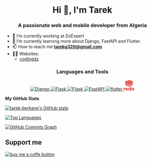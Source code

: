 <h1 align="center">Hi 👋, I'm Tarek </h1> 
<h3 align="center">A passionate web and mobile developer from Algeria</h3>

- 🔭 I’m currently working at DzExpert   
- 🌱 I’m currently learning more about Django, FastAPI and Flutter.
- 📫 How to reach me **tarekg320@gmail.com**
- 👨‍💻 Websites:
    - [codingdz](https://codingdz.com/) 
<h3 align="center">Languages and Tools</h3>
<p align="center">  
    <a href="https://docs.djangoproject.com/" target="_blank"> 
        <img src="https://www.vectorlogo.zone/logos/djangoproject/djangoproject-icon.svg" alt="Django" width="35" height="35" />
    </a> 
    <a href="https://wagtail.org/" target="_blank"> 
        <img src="https://raw.githubusercontent.com/wappalyzer/wappalyzer/39895dd8d8d8815a246266087b17fc109c7f707d/src/drivers/webextension/images/icons/Wagtail.svg" alt="Flask" width="35" height="35" />
    </a>
    <a href="https://flask.palletsprojects.com/" target="_blank"> 
        <img src="https://www.vectorlogo.zone/logos/pocoo_flask/pocoo_flask-icon.svg" alt="Flask" width="35" height="35" />
    </a>
        <a href="https://fastapi.tiangolo.com/" target="_blank"> 
        <img src="https://vectorwiki.com/images/i0tvc__fastapi.svg" alt="FastAPI" width="35" height="35" />
    </a>
    <a href="https://flutter.dev" target="_blank"> 
        <img src="https://www.vectorlogo.zone/logos/flutterio/flutterio-icon.svg" alt="flutter" width="35" height="35" />
    </a>
    <a href="https://redis.io" target="_blank"> 
        <img src="https://raw.githubusercontent.com/devicons/devicon/master/icons/redis/redis-plain-wordmark.svg" alt="redis"
            width="35" height="35" /> 
    </a> 
</p>

<b>My GitHub Stats</b>

<a href="http://www.github.com/tarek-berkane"><img src="https://github-readme-streak-stats.herokuapp.com/?user=tarek-berkane&stroke=ffffff&background=1c1917&ring=0891b2&fire=0891b2&currStreakNum=ffffff&currStreakLabel=0891b2&sideNums=ffffff&sideLabels=ffffff&dates=ffffff&hide_border=true" alt="tarek-berkane's GitHub stats" /></a>

<a href="https://github.com/tarek-berkane" align="left"><img src="https://github-readme-stats.vercel.app/api/top-langs/?username=tarek-berkane&langs_count=4&layout=compact&title_color=0891b2&text_color=ffffff&icon_color=0891b2&bg_color=1c1917&hide_border=true&locale=en&custom_title=Top%20%Languages" alt="Top Languages" /></a>

<a href="http://www.github.com/tarek-berkane"><img src="https://activity-graph.herokuapp.com/graph?username=tarek-berkane&bg_color=1c1917&color=ffffff&line=0891b2&point=ffffff&area_color=1c1917&area=true&hide_border=true&custom_title=GitHub%20Commits%20Graph" alt="GitHub Commits Graph" /></a>

## Support me
<a href="https://www.buymeacoffee.com/TarekBerkane">
    <img src='button/snapshot-bmc-button.png' alt='buy me a coffe button' />
</a>
